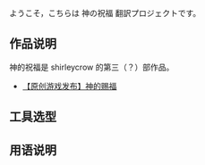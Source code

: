 ようこそ，こちらは 神の祝福 翻訳プロジェクトです。## 作品说明神的祝福是 shirleycrow 的第三（？）部作品。- [【原创游戏发布】神的赐福](http://shirleycrow.lofter.com/post/1d8219d8_e0fa8c8)## 工具选型## 用语说明